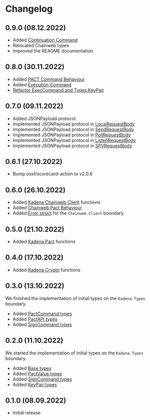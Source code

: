 # Changelog

## 0.9.0 (08.12.2022)
- Added [Continuation Command](https://github.com/kommitters/kadena.ex/issues/133)
- Relocated Chainweb types
- Improved the README documentation

## 0.8.0 (30.11.2022)

- Added [PACT Command Behaviour](https://github.com/kommitters/kadena.ex/issues/132)
- Added [Execution Command](https://github.com/kommitters/kadena.ex/issues/134)
- [Refactor ExecCommand and Types.KeyPair ](https://github.com/kommitters/kadena.ex/pull/147)

## 0.7.0 (09.11.2022)

- Added JSONPayload protocol
- Implemented JSONPayload protocol in [LocalRequestBody](https://github.com/kommitters/kadena.ex/issues/119)
- Implemented JSONPayload protocol in [SendRequestBody](https://github.com/kommitters/kadena.ex/issues/117)
- Implemented JSONPayload protocol in [PollRequestBody](https://github.com/kommitters/kadena.ex/issues/123)
- Implemented JSONPayload protocol in [ListenRequestBody](https://github.com/kommitters/kadena.ex/issues/124)
- Implemented JSONPayload protocol in [SPVRequestBody](https://github.com/kommitters/kadena.ex/issues/125)

## 0.6.1 (27.10.2022)

- Bump ossf/scorecard-action to v2.0.6

## 0.6.0 (26.10.2022)

- Added [Kadena Chainweb Client](https://github.com/kommitters/kadena.ex/issues/59) functions
- Added [Chainweb Pact Behaviour](https://github.com/kommitters/kadena.ex/issues/96)
- Added [Error struct](https://github.com/kommitters/kadena.ex/pull/111) for the `Chainweb.Client` boundary

## 0.5.0 (21.10.2022)

- Added [Kadena Pact](https://github.com/kommitters/kadena.ex/issues/55) functions

## 0.4.0 (17.10.2022)

- Added [Kadena Crypto](https://github.com/kommitters/kadena.ex/issues/51) functions

## 0.3.0 (13.10.2022)

We finished the implementation of initial types on the `Kadena.Types` boundary.

- Added [PactCommand types](https://github.com/kommitters/kadena.ex/issues/13)
- Added [PactAPI types](https://github.com/kommitters/kadena.ex/issues/17)
- Added [SignCommand types](https://github.com/kommitters/kadena.ex/issues/18)

## 0.2.0 (11.10.2022)

We started the implementation of initial types on the `Kadena.Types` boundary.

- Added [Base types](https://github.com/kommitters/kadena.ex/issues/11)
- Added [PactValue types](https://github.com/kommitters/kadena.ex/issues/15)
- Added [SignCommand types](https://github.com/kommitters/kadena.ex/issues/16)
- Added [KeyPair types](https://github.com/kommitters/kadena.ex/issues/12)

## 0.1.0 (08.09.2022)

- Initial release
